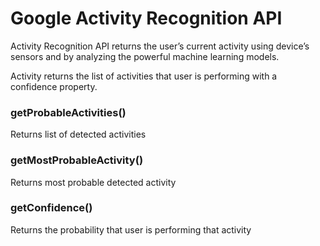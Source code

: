 # Google Activity Recognition API


Activity Recognition API returns the user’s current activity using device’s sensors and by analyzing the powerful machine learning models. 

Activity returns the list of activities that user is performing with a confidence property.

### getProbableActivities()

Returns list of detected activities


### getMostProbableActivity()

Returns most probable detected activity


### getConfidence()

Returns the probability that user is performing that activity
